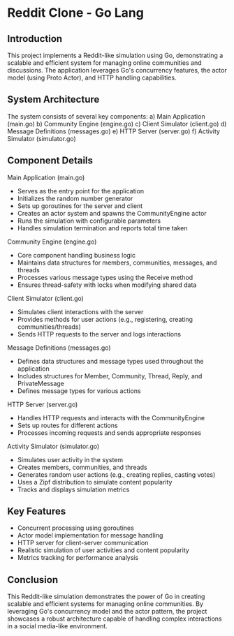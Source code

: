 # Reddit Clone - Go Lang

## Introduction
This project implements a Reddit-like simulation using Go, demonstrating a scalable and efficient system for managing online communities and discussions. The application leverages Go's concurrency features, the actor model (using Proto Actor), and HTTP handling capabilities.

## System Architecture
The system consists of several key components:
a) Main Application (main.go)
b) Community Engine (engine.go)
c) Client Simulator (client.go)
d) Message Definitions (messages.go)
e) HTTP Server (server.go)
f) Activity Simulator (simulator.go)

## Component Details
Main Application (main.go)
- Serves as the entry point for the application
- Initializes the random number generator
- Sets up goroutines for the server and client
- Creates an actor system and spawns the CommunityEngine actor
- Runs the simulation with configurable parameters
- Handles simulation termination and reports total time taken

Community Engine (engine.go)
- Core component handling business logic
- Maintains data structures for members, communities, messages, and threads
- Processes various message types using the Receive method
- Ensures thread-safety with locks when modifying shared data

Client Simulator (client.go)
- Simulates client interactions with the server
- Provides methods for user actions (e.g., registering, creating communities/threads)
- Sends HTTP requests to the server and logs interactions

Message Definitions (messages.go)
- Defines data structures and message types used throughout the application
- Includes structures for Member, Community, Thread, Reply, and PrivateMessage
- Defines message types for various actions

HTTP Server (server.go)
- Handles HTTP requests and interacts with the CommunityEngine
- Sets up routes for different actions
- Processes incoming requests and sends appropriate responses

Activity Simulator (simulator.go)
- Simulates user activity in the system
- Creates members, communities, and threads
- Generates random user actions (e.g., creating replies, casting votes)
- Uses a Zipf distribution to simulate content popularity
- Tracks and displays simulation metrics

## Key Features
- Concurrent processing using goroutines
- Actor model implementation for message handling
- HTTP server for client-server communication
- Realistic simulation of user activities and content popularity
- Metrics tracking for performance analysis

## Conclusion
This Reddit-like simulation demonstrates the power of Go in creating scalable and efficient systems for managing online communities. By leveraging Go's concurrency model and the actor pattern, the project showcases a robust architecture capable of handling complex interactions in a social media-like environment.
